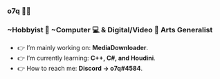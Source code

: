 ### <b>o7q</b> 👋🙂
### ~Hobbyist 🧀 ~Computer 💻 & Digital/Video 🎥 Arts Generalist
- 👉 I’m mainly working on: <b>MediaDownloader</b>.
- 👉 I’m currently learning: <b>C++, C#, and Houdini</b>.
- 👉 How to reach me: <b>Discord -> o7q#4584</b>.